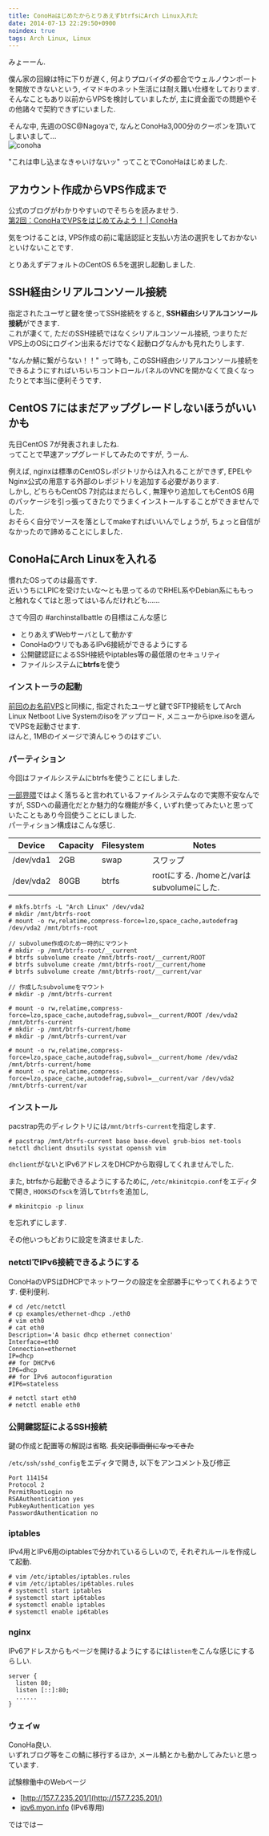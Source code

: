 ```yaml
---
title: ConoHaはじめたからとりあえずbtrfsにArch Linux入れた
date: 2014-07-13 22:29:50+0900
noindex: true
tags: Arch Linux, Linux
---
```

みょーーん.

僕ん家の回線は特に下りが遅く, 何よりプロバイダの都合でウェルノウンポートを開放できないという, イマドキのネット生活には耐え難い仕様をしております.  
そんなこともあり以前からVPSを検討していましたが, 主に資金面での問題やその他諸々で契約できずにいました.

そんな中, 先週のOSC@Nagoyaで, なんとConoHa3,000分のクーポンを頂いてしまいまして...  
![conoha](https://lh6.googleusercontent.com/-VnByMug8FYY/U8Jv_zwgXBI/AAAAAAAADaE/i59wdqiAE1E/s640/IMG_1970.JPG "conoha")

"これは申し込まなきゃいけないッ" ってことでConoHaはじめました.

<!--more-->

## アカウント作成からVPS作成まで

公式のブログがわかりやすいのでそちらを読みませう.  
[第2回：ConoHaでVPSをはじめてみよう！ | ConoHa](https://www.conoha.jp/conoha/learning/1385.html)

気をつけることは, VPS作成の前に電話認証と支払い方法の選択をしておかないといけないことです.

とりあえずデフォルトのCentOS 6.5を選択し起動しました.

## SSH経由シリアルコンソール接続

指定されたユーザと鍵を使ってSSH接続をすると, **SSH経由シリアルコンソール接続**ができます.  
これが凄くて, ただのSSH接続ではなくシリアルコンソール接続, つまりただVPS上のOSにログイン出来るだけでなく起動ログなんかも見れたりします.

"なんか鯖に繋がらない！！" って時も, このSSH経由シリアルコンソール接続をできるようにすればいちいちコントロールパネルのVNCを開かなくて良くなったりとで本当に便利そうです.

## CentOS 7にはまだアップグレードしないほうがいいかも

先日CentOS 7が発表されましたね.  
ってことで早速アップグレードしてみたのですが, うーん.
  
例えば, nginxは標準のCentOSレポジトリからは入れることができず, EPELやNginx公式の用意する外部のレポジトリを追加する必要があります.  
しかし, どちらもCentOS 7対応はまだらしく, 無理やり追加してもCentOS 6用のパッケージを引っ張ってきたりでうまくインストールすることができませんでした.  
おそらく自分でソースを落としてmakeすればいいんでしょうが, ちょっと自信がなかったので諦めることにしました.

## ConoHaにArch Linuxを入れる

慣れたOSってのは最高です.  
近いうちにLPICを受けたいな〜とも思ってるのでRHEL系やDebian系にももっと触れなくてはと思ってはいるんだけれども......

さて今回の #archinstallbattle の目標はこんな感じ

* とりあえずWebサーバとして動かす
* ConoHaのウリでもあるIPv6接続ができるようにする
* 公開鍵認証によるSSH接続やiptables等の最低限のセキュリティ
* ファイルシステムに**btrfs**を使う

### インストーラの起動

[前回のお名前VPS](http://tosainu.wktk.so/view/347)と同様に, 指定されたユーザと鍵でSFTP接続をしてArch Linux Netboot Live Systemのisoをアップロード, メニューからipxe.isoを選んでVPSを起動させます.  
ほんと, 1MBのイメージで済んじゃうのはすごい.

### パーティション

今回はファイルシステムにbtrfsを使うことにしました.

[一部界隈](http://togetter.com/li/513383)ではよく落ちると言われているファイルシステムなので実際不安なんですが, SSDへの最適化だとか魅力的な機能が多く, いずれ使ってみたいと思っていたこともあり今回使うことにしました.  
パーティション構成はこんな感じ.

Device | Capacity | Filesystem | Notes
------ | ----- | ---  | -------------
/dev/vda1 | 2GB | swap | スワップ
/dev/vda2 | 80GB | btrfs | rootにする. /homeと/varはsubvolumeにした.

    # mkfs.btrfs -L "Arch Linux" /dev/vda2
    # mkdir /mnt/btrfs-root
    # mount -o rw,relatime,compress-force=lzo,space_cache,autodefrag /dev/vda2 /mnt/btrfs-root
    
    // subvolume作成のため一時的にマウント
    # mkdir -p /mnt/btrfs-root/__current
    # btrfs subvolume create /mnt/btrfs-root/__current/ROOT
    # btrfs subvolume create /mnt/btrfs-root/__current/home
    # btrfs subvolume create /mnt/btrfs-root/__current/var
    
    // 作成したsubvolumeをマウント
    # mkdir -p /mnt/btrfs-current
    
    # mount -o rw,relatime,compress-force=lzo,space_cache,autodefrag,subvol=__current/ROOT /dev/vda2 /mnt/btrfs-current
    # mkdir -p /mnt/btrfs-current/home
    # mkdir -p /mnt/btrfs-current/var
    
    # mount -o rw,relatime,compress-force=lzo,space_cache,autodefrag,subvol=__current/home /dev/vda2 /mnt/btrfs-current/home
    # mount -o rw,relatime,compress-force=lzo,space_cache,autodefrag,subvol=__current/var /dev/vda2 /mnt/btrfs-current/var

### インストール

pacstrap先のディレクトリには`/mnt/btrfs-current`を指定します.  

    # pacstrap /mnt/btrfs-current base base-devel grub-bios net-tools netctl dhclient dnsutils sysstat openssh vim

`dhclient`がないとIPv6アドレスをDHCPから取得してくれませんでした.

また, btrfsから起動できるようにするために, `/etc/mkinitcpio.conf`をエディタで開き, `HOOKS`の`fsck`を消して`btrfs`を追加し,

    # mkinitcpio -p linux

を忘れずにします.

その他いつもどおりに設定を済ませました.

### netctlでIPv6接続できるようにする

ConoHaのVPSはDHCPでネットワークの設定を全部勝手にやってくれるようです. 便利便利.

    # cd /etc/netctl
    # cp examples/ethernet-dhcp ./eth0
    # vim eth0
    # cat eth0
    Description='A basic dhcp ethernet connection'
    Interface=eth0
    Connection=ethernet
    IP=dhcp
    ## for DHCPv6
    IP6=dhcp
    ## for IPv6 autoconfiguration
    #IP6=stateless
    
    # netctl start eth0
    # netctl enable eth0

### 公開鍵認証によるSSH接続

鍵の作成と配置等の解説は省略. <del>長文記事面倒になってきた</del>

`/etc/ssh/sshd_config`をエディタで開き, 以下をアンコメント及び修正

    Port 114154
    Protocol 2
    PermitRootLogin no
    RSAAuthentication yes
    PubkeyAuthentication yes
    PasswordAuthentication no

### iptables

IPv4用とIPv6用のiptablesで分かれているらしいので, それぞれルールを作成して起動.

    # vim /etc/iptables/iptables.rules
    # vim /etc/iptables/ip6tables.rules
    # systemctl start iptables
    # systemctl start ip6tables
    # systemctl enable iptables
    # systemctl enable ip6tables

### nginx

IPv6アドレスからもページを開けるようにするには`listen`をこんな感じにするらしい.

    server {
      listen 80;
      listen [::]:80;
      ......
    }

### ウェイw

ConoHa良い.  
いずれブログ等をこの鯖に移行するほか, メール鯖とかも動かしてみたいと思っています.

試験稼働中のWebページ

* [http://157.7.235.201/](http://157.7.235.201/)
* [ipv6.myon.info](http://ipv6.myon.info/) (IPv6専用)

ではではー
